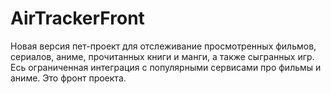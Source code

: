 # AirTrackerFront
Новая версия пет-проект для отслеживание просмотренных фильмов, сериалов, аниме, прочитанных книги и манги, а также сыгранных игр. Есь ограниченная интеграция с популярными сервисами про фильмы и аниме.
Это фронт проекта.
